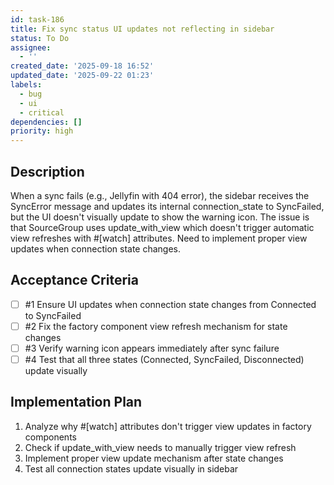 ```yaml
---
id: task-186
title: Fix sync status UI updates not reflecting in sidebar
status: To Do
assignee:
  - ''
created_date: '2025-09-18 16:52'
updated_date: '2025-09-22 01:23'
labels:
  - bug
  - ui
  - critical
dependencies: []
priority: high
---
```


## Description

<!-- SECTION:DESCRIPTION:BEGIN -->
When a sync fails (e.g., Jellyfin with 404 error), the sidebar receives the SyncError message and updates its internal connection_state to SyncFailed, but the UI doesn't visually update to show the warning icon. The issue is that SourceGroup uses update_with_view which doesn't trigger automatic view refreshes with #[watch] attributes. Need to implement proper view updates when connection state changes.
<!-- SECTION:DESCRIPTION:END -->

## Acceptance Criteria
<!-- AC:BEGIN -->
- [ ] #1 Ensure UI updates when connection state changes from Connected to SyncFailed
- [ ] #2 Fix the factory component view refresh mechanism for state changes
- [ ] #3 Verify warning icon appears immediately after sync failure
- [ ] #4 Test that all three states (Connected, SyncFailed, Disconnected) update visually
<!-- AC:END -->

## Implementation Plan

<!-- SECTION:PLAN:BEGIN -->
1. Analyze why #[watch] attributes don't trigger view updates in factory components
2. Check if update_with_view needs to manually trigger view refresh
3. Implement proper view update mechanism after state changes
4. Test all connection states update visually in sidebar
<!-- SECTION:PLAN:END -->

